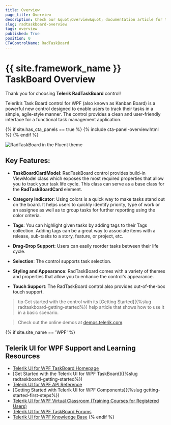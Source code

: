 ```yaml
---
title: Overview
page_title: Overview
description: Check our &quot;Overview&quot; documentation article for the RadTaskBoard {{ site.framework_name }} control.
slug: radtaskboard-overview
tags: overview
published: True
position: 0
CTAControlName: RadTaskBoard
---
```


# {{ site.framework_name }} TaskBoard Overview

Thank you for choosing __Telerik RadTaskBoard__ control!

Telerik’s Task Board control for WPF (also known as Kanban Board) is a powerful new control designed to enable users to track their tasks in a simple, agile-style manner. The control provides a clean and user-friendly interface for a functional task management application. 

{% if site.has_cta_panels == true %}
{% include cta-panel-overview.html %}
{% endif %}

![RadTaskBoard in the Fluent theme](images/taskboard_overview.png)

## Key Features:

* __TaskBoardCardModel__: RadTaskBoard control provides build-in ViewModel class which exposes the most required properties that allow you to track your task life cycle. This class can serve as a base class for the __RadTaskBoardCard__ element.

* __Category Indicator__: Using colors is a quick way to make tasks stand out on the board. It helps users to quickly identify priority, type of work or an assignee as well as to group tasks for further reporting using the color criteria.

* __Tags__: You can highlight given tasks by adding tags to their Tags collection. Adding tags can be a great way to associate items with a release, sub-tasks to a story, feature, or project, etc. 

* __Drag-Drop Support__: Users can easily reorder tasks between their life cycle.  

* __Selection__: The control supports task selection. 

* __Styling and Appearance__: RadTaskBoard comes with a variety of themes and properties that allow you to enhance the control's appearance.

* __Touch Support__: The RadTaskBoard control also provides out-of-the-box touch support.

>tip Get started with the control with its [Getting Started]({%slug radtaskboard-getting-started%}) help article that shows how to use it in a basic scenario.

> Check out the online demos at [demos.telerik.com](https://demos.telerik.com/wpf/).

{% if site.site_name == 'WPF' %}
## Telerik UI for WPF Support and Learning Resources

* [Telerik UI for WPF TaskBoard Homepage](https://www.telerik.com/products/wpf/task-board.aspx)
* [Get Started with the Telerik UI for WPF TaskBoard]({%slug radtaskboard-getting-started%})
* [Telerik UI for WPF API Reference](https://docs.telerik.com/devtools/wpf/api/)
* [Getting Started with Telerik UI for WPF Components]({%slug getting-started-first-steps%})
* [Telerik UI for WPF Virtual Classroom (Training Courses for Registered Users)](https://learn.telerik.com/learn/course/external/view/elearning/16/telerik-ui-for-wpf) 
* [Telerik UI for WPF TaskBoard Forums](https://www.telerik.com/forums/wpf)
* [Telerik UI for WPF Knowledge Base](https://docs.telerik.com/devtools/wpf/knowledge-base)
{% endif %}

